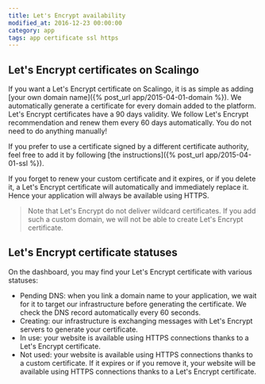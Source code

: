 ```yaml
---
title: Let's Encrypt availability
modified_at: 2016-12-23 00:00:00
category: app
tags: app certificate ssl https
---
```


## Let's Encrypt certificates on Scalingo

If you want a Let's Encrypt certificate on Scalingo, it is as simple as adding [your own 
domain name]({% post_url app/2015-04-01-domain %}). We automatically generate a certificate for every
domain added to the platform. Let's Encrypt certificates have a 90 days validity. We follow Let's Encrypt
recommendation and renew them every 60 days automatically. You do not need to do anything manually!

If you prefer to use a certificate signed by a different certificate authority, feel free to add
it by following [the instructions]({% post_url app/2015-04-01-ssl %}).

If you forget to renew your custom certificate and it expires, or if you delete it, a Let's
Encrypt certificate will automatically and immediately replace it. Hence your application will
always be available using HTTPS.

<blockquote class="bg-info">
  Note that Let's Encrypt do not deliver wildcard certificates. If you add such a custom domain, we
  will not be able to create Let's Encrypt certificate.
</blockquote>

## Let's Encrypt certificate statuses

On the dashboard, you may find your Let's Encrypt certificate with various statuses:

* Pending DNS: when you link a domain name to your application, we wait for it to target our
  infrastructure before generating the certificate. We check the DNS record automatically every 60 seconds.
* Creating: our infrastructure is exchanging messages with Let's Encrypt servers to generate your
  certificate.
* In use: your website is available using HTTPS connections thanks to a Let's Encrypt certificate.
* Not used: your website is available using HTTPS connections thanks to a custom certificate. If it
  expires or if you remove it, your website will be available using HTTPS connections thanks to a 
  Let's Encrypt certificate.

